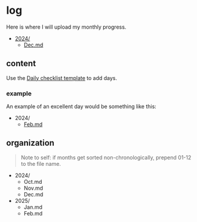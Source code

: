 # log

Here is where I will upload my monthly progress.

- [2024/](../log/2024/)
  - [Dec.md](../log/2024/dec.md)

## content

Use the [Daily checklist template](../loops/daily_checklist.md) to add days.

### example

An example of an excellent day would be something like this:

- 2024/
  - [Feb.md](../log/2024/feb-ex.md)

## organization

> Note to self: if months get sorted non-chronologically, prepend 01-12 to the file name.

- 2024/
  - Oct.md
  - Nov.md
  - Dec.md
- 2025/
  - Jan.md
  - Feb.md
